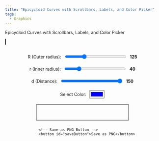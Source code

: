 ```yaml
---
title: "Epicycloid Curves with Scrollbars, Labels, and Color Picker"
tags:
  - Graphics
---
```


Epicycloid Curves with Scrollbars, Labels, and Color Picker

<style>
        canvas {
            border: 1px solid black;
        }
        .controls {
            margin-top: 20px;
            display: flex;
            flex-direction: column;
            align-items: center;
        }
        .control-group {
            margin: 10px 0;
            display: flex;
            align-items: center;
        }
        .control-group label {
            margin-right: 10px;
        }
        .color-spectrum {
            margin: 10px 0;
            width: 300px;
        }
        input[type="range"] {
            width: 200px;
        }
        .value-label {
            margin-left: 10px;
            font-weight: bold;
        }
</style>
<canvas id="canvas" width="1200" height="1200"></canvas>

<div class="controls">
        <div class="control-group">
            <label for="R">R (Outer radius):</label>
            <input type="range" id="R" min="50" max="300" value="125">
            <span id="R-value" class="value-label">125</span>
        </div>
        <div class="control-group">
            <label for="r">r (Inner radius):</label>
            <input type="range" id="r" min="10" max="150" value="40">
            <span id="r-value" class="value-label">40</span>
        </div>
        <div class="control-group">
            <label for="d">d (Distance):</label>
            <input type="range" id="d" min="10" max="150" value="150">
            <span id="d-value" class="value-label">150</span>
        </div>
        <div class="control-group">
            <label for="color">Select Color:</label>
            <input type="color" id="color" value="#0000ff">
        </div>
        <canvas id="gradientCanvas" width="300" height="50" class="color-spectrum"></canvas>

        <!-- Save as PNG Button -->
        <button id="saveButton">Save as PNG</button>
</div>

<script>
        document.addEventListener("contextmenu", function(event) { event.preventDefault(); });

        const canvas = document.getElementById('canvas');
        const ctx = canvas.getContext('2d');
        const gradientCanvas = document.getElementById('gradientCanvas');
        const gradientCtx = gradientCanvas.getContext('2d');

        let R = 125;
        let r = 40;
        let d = 150;
        let rotationAngle = 0;
        let selectedColor = '#0000ff';

function drawEpicycloid() {
    const width = canvas.width;
    const height = canvas.height;
    const centerX = width/2;
    const centerY = height/2;

    ctx.clearRect(0, 0, width, height);
    ctx.save();
    ctx.translate(centerX, centerY);
    ctx.rotate(rotationAngle * Math.PI / 180);
    ctx.translate(-centerX, -centerY);

    const colors = generateGradientColors(selectedColor, 16); // Create more colors for a smoother gradient
    let colorIndex = 0;

    ctx.beginPath();
    for (let t = 0; t <= 2 * Math.PI * r / Math.gcd(R, r); t += 0.01) {
        const x = centerX + ((200) * Math.cos(t) - 96 * Math.cos(5 * t)) + (R + r) * Math.cos(t) - d * Math.cos((R + r) / r * t);
        const y = centerY + (200) * Math.sin(t) - 96 * Math.sin(5 * t) + (R + r) * Math.sin(t) - d * Math.sin((R + r) / r * t);

	if (t/(2*Math.PI) - Math.floor(t/(2*Math.PI)) < 0.001)
        ctx.strokeStyle = colors[colorIndex % colors.length];

	if (t==0) {
        	ctx.moveTo(x,y);
	} else {
        	ctx.lineTo(x, y);
        }
        
        // Move to the next color in the gradient
        colorIndex++;

    }
    ctx.stroke();

    ctx.restore();
    rotationAngle += 1;
}

        Math.gcd = function(a, b) {
            return b ? Math.gcd(b, a % b) : Math.abs(a);
        };

        function generateGradientColors(baseColor, steps) {
            let base = hexToRgb(baseColor);
            let colors = [];
            for (let i = 0; i < steps; i++) {
                let ratio = i / (steps - 1);
                let color = {
                    r: Math.round(base.r * (1 - ratio)),
                    g: Math.round(base.g * (1 - ratio)),
                    b: Math.round(base.b * (1 - ratio))
                };
                colors.push(`rgb(${color.r}, ${color.g}, ${color.b})`);
            }
            return colors;
        }

        function hexToRgb(hex) {
            let bigint = parseInt(hex.slice(1), 16);
            let r = (bigint >> 16) & 255;
            let g = (bigint >> 8) & 255;
            let b = bigint & 255;
            return { r, g, b };
        }

        function drawColorGradient() {
            const colors = generateGradientColors(selectedColor, 32);
            const width = gradientCanvas.width;
            const height = gradientCanvas.height;
            gradientCtx.clearRect(0, 0, width, height);
            const grad = gradientCtx.createLinearGradient(0, 0, width, 0);
            colors.forEach((color, index) => {
                grad.addColorStop(index / (colors.length - 1), color);
            });
            gradientCtx.fillStyle = grad;
            gradientCtx.fillRect(0, 0, width, height);
        }

        document.getElementById('R').addEventListener('input', function() {
            R = parseInt(this.value);
            document.getElementById('R-value').innerText = this.value;
        });
        document.getElementById('r').addEventListener('input', function() {
            r = parseInt(this.value);
            document.getElementById('r-value').innerText = this.value;
        });
        document.getElementById('d').addEventListener('input', function() {
            d = parseInt(this.value);
            document.getElementById('d-value').innerText = this.value;
        });
        document.getElementById('color').addEventListener('input', function() {
            selectedColor = this.value;
            drawColorGradient();
        });

        setInterval(drawEpicycloid, 100);
        drawColorGradient();

        // Function to save the canvas as an image file
//        function saveCanvasAsImage1111(canvas) {
//            const dataURL = canvas.toDataURL('image/png');
//            const link = document.createElement('a');
//            link.href = dataURL;
//            link.download = 'canvas_image.png';
//            document.body.appendChild(link);
//            link.click();
//            document.body.removeChild(link);
//        }

        // Event listener for the "Save as PNG" button
        //document.getElementById('saveButton').addEventListener('click', function() {
        //    saveCanvasAsImage(canvas);
        //});


// Function to save the canvas as an image file with dynamic filename
function saveCanvasAsImage(canvas) {
    const dataURL = canvas.toDataURL('image/png');
    
    // Create the filename with current values of R, r, and d
    const filename = `epicycloid_R_${R}_r_${r}_d_${d}.png`;
    
    const link = document.createElement('a');
    link.href = dataURL;
    link.download = filename;
    document.body.appendChild(link);
    link.click();
    document.body.removeChild(link);
}

// Event listener for the "Save as PNG" button
document.getElementById('saveButton').addEventListener('click', function() {
    saveCanvasAsImage(canvas);
});
</script>
